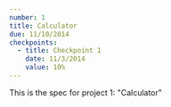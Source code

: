 ```yaml
---
number: 1
title: Calculator
due: 11/10/2014
checkpoints:
  - title: Checkpoint 1
    date: 11/3/2014
    value: 10%
---
```

This is the spec for project 1: "Calculator"